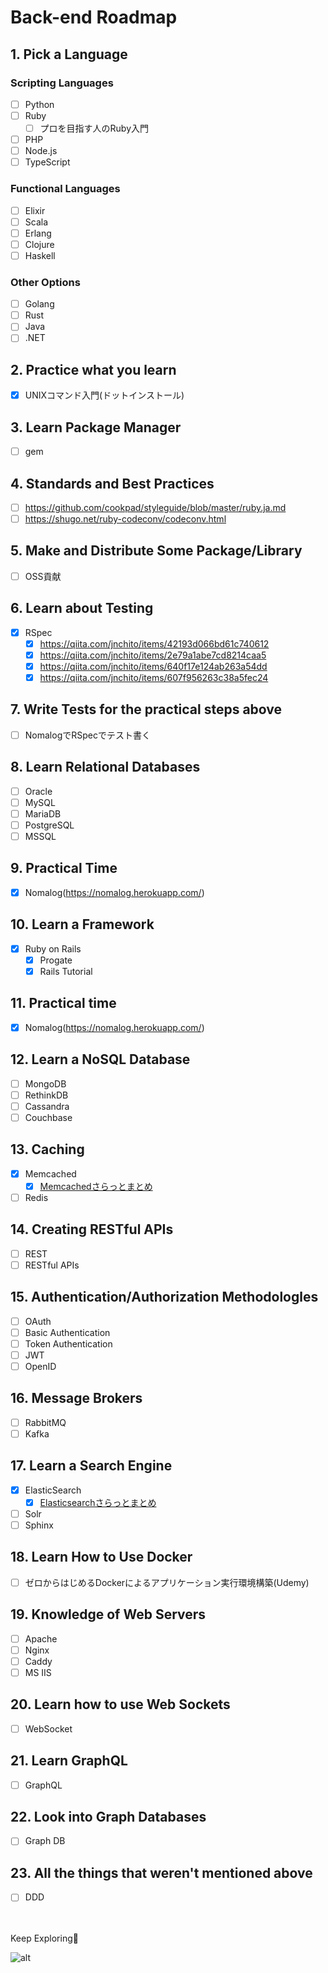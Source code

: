 # Back-end Roadmap

## 1. Pick a Language
### Scripting Languages
- [ ] Python
- [ ] Ruby
  - [ ] プロを目指す人のRuby入門
- [ ] PHP
- [ ] Node.js
- [ ] TypeScript

### Functional Languages
- [ ] Elixir
- [ ] Scala
- [ ] Erlang
- [ ] Clojure
- [ ] Haskell

### Other Options
- [ ] Golang
- [ ] Rust
- [ ] Java
- [ ] .NET

## 2. Practice what you learn
- [x] UNIXコマンド入門(ドットインストール)

## 3. Learn Package Manager
- [ ] gem

## 4. Standards and Best Practices
- [ ] https://github.com/cookpad/styleguide/blob/master/ruby.ja.md
- [ ] https://shugo.net/ruby-codeconv/codeconv.html

## 5. Make and Distribute Some Package/Library
- [ ] OSS貢献

## 6. Learn about Testing
- [x] RSpec
  - [x] https://qiita.com/jnchito/items/42193d066bd61c740612
  - [x] https://qiita.com/jnchito/items/2e79a1abe7cd8214caa5
  - [x] https://qiita.com/jnchito/items/640f17e124ab263a54dd
  - [x] https://qiita.com/jnchito/items/607f956263c38a5fec24

## 7. Write Tests for the practical steps above
- [ ] NomalogでRSpecでテスト書く

## 8. Learn Relational Databases
- [ ] Oracle
- [ ] MySQL
- [ ] MariaDB
- [ ] PostgreSQL
- [ ] MSSQL

## 9. Practical Time
- [x] Nomalog(https://nomalog.herokuapp.com/)

## 10. Learn a Framework
- [x] Ruby on Rails
  - [x] Progate
  - [x] Rails Tutorial

## 11. Practical time
- [x] Nomalog(https://nomalog.herokuapp.com/)

## 12. Learn a NoSQL Database
- [ ] MongoDB
- [ ] RethinkDB
- [ ] Cassandra
- [ ] Couchbase

## 13. Caching
- [x] Memcached
  - [x] [Memcachedさらっとまとめ](/memcached.md)
- [ ] Redis

## 14. Creating RESTful APIs
- [ ] REST
- [ ] RESTful APIs

## 15. Authentication/Authorization Methodologles
- [ ] OAuth
- [ ] Basic Authentication
- [ ] Token Authentication
- [ ] JWT
- [ ] OpenID

## 16. Message Brokers
- [ ] RabbitMQ
- [ ] Kafka

## 17. Learn a Search Engine
- [x] ElasticSearch
  - [x] [Elasticsearchさらっとまとめ](/elasticsearch.md)
- [ ] Solr
- [ ] Sphinx

## 18. Learn How to Use Docker
- [ ] ゼロからはじめるDockerによるアプリケーション実行環境構築(Udemy)

## 19. Knowledge of Web Servers
- [ ] Apache
- [ ] Nginx
- [ ] Caddy
- [ ] MS IIS

## 20. Learn how to use Web Sockets
- [ ] WebSocket

## 21. Learn GraphQL
- [ ] GraphQL

## 22. Look into Graph Databases
- [ ] Graph DB

## 23. All the things that weren't mentioned above
- [ ] DDD

<br><br>
Keep Exploring👋

![alt](/img/backend_roadmap.png)
